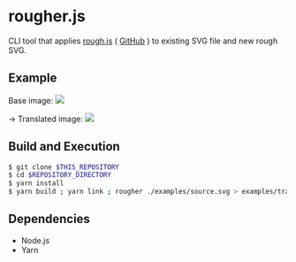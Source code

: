 # rougher.js

CLI tool that applies [rough.js](https://roughjs.com/) ( [GitHub](https://github.com/pshihn/rough) ) to existing SVG file and new rough SVG.

## Example

Base image:
<img src="./blob/master/examples/source.svg" />

-> Translated image:
<img src="./blob/master/examples/translated.svg" />


## Build and Execution

```sh
$ git clone $THIS_REPOSITORY
$ cd $REPOSITORY_DIRECTORY
$ yarn install
$ yarn build ; yarn link ; rougher ./examples/source.svg > examples/translated.svg
```

## Dependencies

- Node.js
- Yarn

